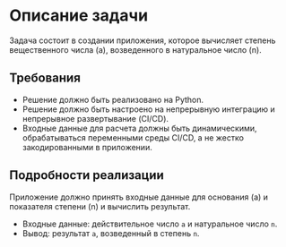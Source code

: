 # Описание задачи

Задача состоит в создании приложения, которое вычисляет степень вещественного числа (a), возведенного в натуральное число (n).

## Требования

- Решение должно быть реализовано на Python.
- Решение должно быть настроено на непрерывную интеграцию и непрерывное развертывание (CI/CD).
- Входные данные для расчета должны быть динамическими, обрабатываться переменными среды CI/CD, а не жестко закодированными в приложении.

## Подробности реализации

Приложение должно принять входные данные для основания (a) и показателя степени (n) и вычислить результат.

- Входные данные: действительное число `a` и натуральное число `n`.
- Вывод: результат `a`, возведенный в степень `n`.